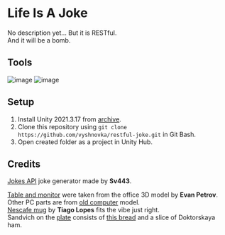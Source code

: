 # Life Is A Joke

No description yet... But it is RESTful.    
And it will be a bomb.

## Tools

![image](https://img.shields.io/badge/Unity-100000?style=for-the-badge&logo=unity&logoColor=white) 
![image](https://img.shields.io/badge/C%23-239120?style=for-the-badge&logo=c-sharp&logoColor=white) 

## Setup

1. Install Unity 2021.3.17 from [archive](https://unity3d.com/get-unity/download/archive).    
2. Clone this repository using `git clone https://github.com/vyshnovka/restful-joke.git` in Git Bash.    
4. Open created folder as a project in Unity Hub.    

## Credits

[Jokes API](https://v2.jokeapi.dev/) joke generator made by **Sv443**.    
 
[Table and monitor](https://sketchfab.com/3d-models/office-assets-16c1a779bb0a4055a26367741d39e059) were taken from the office 3D model by **Evan Petrov**. Other PC parts are from [old computer](https://sketchfab.com/3d-models/old-computer-839073b484e04c198ec96e6f7e067515) model.    
[Nescafe mug](https://sketchfab.com/3d-models/nescafe-mug-838ea9a7905a4ccd822d086acfc750b0) by **Tiago Lopes** fits the vibe just right.     
Sandvich on the [plate](https://sketchfab.com/3d-models/plate-3966eab192da44d7ad1e1c9d0afb08d5) consists of [this bread](https://sketchfab.com/3d-models/sliced-bread-5e8f3d6175d24aab97266f0cad5f1b7f) and a slice of Doktorskaya ham.
